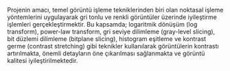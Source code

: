 Projenin amacı, temel görüntü işleme tekniklerinden biri olan noktasal işleme yöntemlerini
uygulayarak gri tonlu ve renkli görüntüler üzerinde iyileştirme işlemleri gerçekleştirmektir. Bu kapsamda;
logaritmik dönüşüm (log transform), power-law transform, gri seviye dilimleme (gray-level slicing),
bit düzlemi dilimleme (bitplane slicing), histogram eşitleme ve kontrast germe (contrast stretching)
gibi teknikler kullanılarak görüntülerin kontrastı artırılmakta, önemli detayların öne çıkarılması sağlanmakta
ve görüntü kalitesi iyileştirilmektedir.
